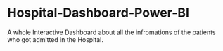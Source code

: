 # Hospital-Dashboard-Power-BI
A whole Interactive Dashboard about all the infromations of the patients who got admitted in the Hospital.
